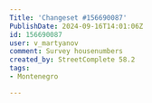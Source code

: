 ```yaml
---
Title: 'Changeset #156690087'
PublishDate: 2024-09-16T14:01:06Z
id: 156690087
user: v_martyanov
comment: Survey housenumbers
created_by: StreetComplete 58.2
tags:
- Montenegro

---
```

